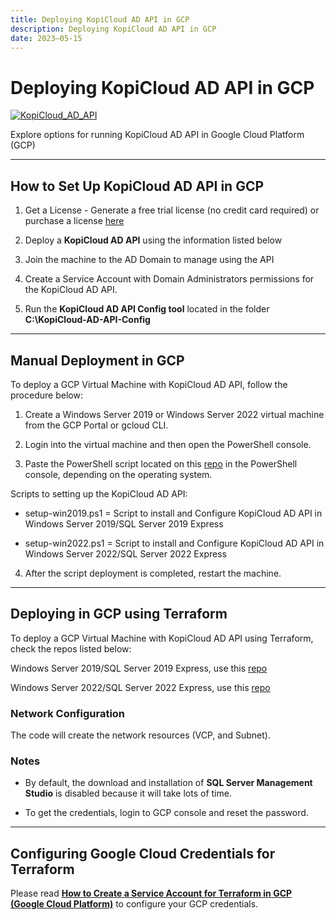 ```yaml
---
title: Deploying KopiCloud AD API in GCP
description: Deploying KopiCloud AD API in GCP
date: 2023–05-15
---
```


# Deploying KopiCloud AD API in GCP
[![KopiCloud_AD_API](https://img.shields.io/badge/kopiCloud_ad-v1.0+-blueviolet.svg)](https://www.kopicloud-ad-api.com)

Explore options for running KopiCloud AD API in Google Cloud Platform (GCP)

----

## How to Set Up KopiCloud AD API in GCP

1. Get a License - Generate a free trial license (no credit card required) or purchase a license [here](https://www.kopicloud-ad-api.com/get-license)

2. Deploy a **KopiCloud AD API** using the information listed below

3. Join the machine to the AD Domain to manage using the API

4. Create a Service Account with Domain Administrators permissions for the KopiCloud AD API.

5. Run the **KopiCloud AD API Config tool** located in the folder **C:\KopiCloud-AD-API-Config**

----

## Manual Deployment in GCP

To deploy a GCP Virtual Machine with KopiCloud AD API, follow the procedure below:

1. Create a Windows Server 2019 or Windows Server 2022 virtual machine from the GCP Portal or gcloud CLI.

2. Login into the virtual machine and then open the PowerShell console.

3. Paste the PowerShell script located on this [repo](https://github.com/KopiCloud-AD-API/kopicloud-ad-api-setup-scripts) in the PowerShell console, depending on the operating system.

Scripts to setting up the KopiCloud AD API:

* setup-win2019.ps1 = Script to install and Configure KopiCloud AD API in Windows Server 2019/SQL Server 2019 Express

* setup-win2022.ps1 = Script to install and Configure KopiCloud AD API in Windows Server 2022/SQL Server 2022 Express

4. After the script deployment is completed, restart the machine.

----

## Deploying in GCP using Terraform

To deploy a GCP Virtual Machine with KopiCloud AD API using Terraform, check the repos listed below:

Windows Server 2019/SQL Server 2019 Express, use this [repo](https://github.com/KopiCloud-AD-API/terraform-gcp-kopicloud-ad-api-instance-win2019)

Windows Server 2022/SQL Server 2022 Express, use this [repo](https://github.com/KopiCloud-AD-API/terraform-gcp-kopicloud-ad-api-instance-win2022)

### Network Configuration

The code will create the network resources (VCP, and Subnet).

### Notes

- By default, the download and installation of **SQL Server Management Studio** is disabled because it will take lots of time.

- To get the credentials, login to GCP console and reset the password.

----

## Configuring Google Cloud Credentials for Terraform

Please read **[How to Create a Service Account for Terraform in GCP (Google Cloud Platform)](https://medium.com/@gmusumeci/how-to-create-a-service-account-for-terraform-in-gcp-google-cloud-platform-f75a0cf918d1)** to configure your GCP credentials.
